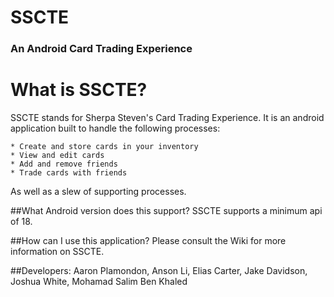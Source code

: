 # SSCTE
### An Android Card Trading Experience

# What is SSCTE?
SSCTE stands for Sherpa Steven's Card Trading Experience. It is an android application built to handle the following processes:

	* Create and store cards in your inventory
	* View and edit cards
	* Add and remove friends
	* Trade cards with friends

As well as a slew of supporting processes.

##What Android version does this support?
SSCTE supports a minimum api of 18.

##How can I use this application?
Please consult the Wiki for more information on SSCTE.

##Developers:
Aaron Plamondon,
Anson Li,
Elias Carter,
Jake Davidson,
Joshua White,
Mohamad Salim Ben Khaled


